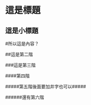 這是標題
=======
這是小標題
-------
#所以這是內容？

##這是第二階

###這是第三階

####第四階

#####第五階後面要加井字也可以#####

######還有第六階
